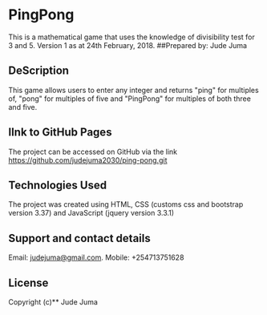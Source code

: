 # PingPong
This is a mathematical game that uses the knowledge of divisibility test for 3 and 5. Version 1 as at 24th February, 2018.
##Prepared by:
Jude Juma
## DeScription
This game allows users to enter any integer and returns "ping" for multiples of, "pong" for multiples of five and "PingPong" for multiples of both three and five.
## lInk to GitHub Pages
The project can be accessed on GitHub via the link https://github.com/judejuma2030/ping-pong.git
## Technologies Used
The project was created using HTML, CSS (customs css and bootstrap version 3.37) and JavaScript (jquery version 3.3.1)
## Support and contact details
Email: judejuma@gmail.com.
Mobile: +254713751628
## License
Copyright (c)** Jude Juma

